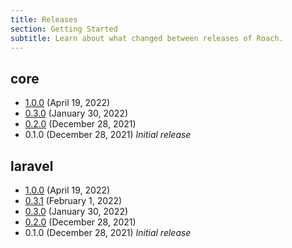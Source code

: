 ```yaml
---
title: Releases
section: Getting Started
subtitle: Learn about what changed between releases of Roach.
---
```


## core

- [1.0.0](/docs/releases/core-1-0-0) (April 19, 2022)
- [0.3.0](/docs/releases/core-0-3-0) (January 30, 2022)
- [0.2.0](/docs/releases/core-0-2-0) (December 28, 2021)
- 0.1.0 (December 28, 2021) _Initial release_

## laravel

- [1.0.0](/docs/releases/laravel-1-0-0) (April 19, 2022)
- [0.3.1](/docs/releases/laravel-0-3-1) (February 1, 2022)
- [0.3.0](/docs/releases/laravel-0-3-0) (January 30, 2022)
- [0.2.0](/docs/releases/laravel-0-2-0) (December 28, 2021)
- 0.1.0 (December 28, 2021) _Initial release_
